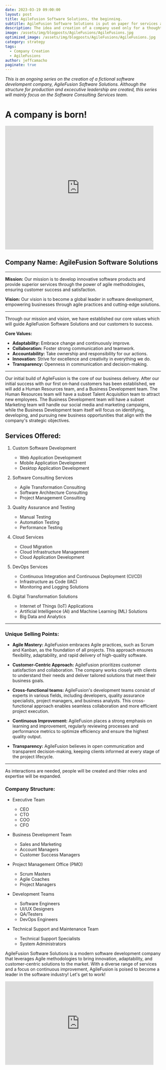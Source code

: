 ```yaml
---
date: 2023-03-19 09:00:00
layout: post
title: AgileFusion Software Solutions, the beginning.
subtitle: AgileFusion Software Solutions is put on paper for services and company breakdown.
description: The idea and creation of a company used only for a thought experiment and discussions.
image: /assets/img/blogposts/AgileFusions/AgileFusions.jpg
optimized_image: /assets/img/blogposts/AgileFusions/AgileFusions.jpg
category: strategy
tags:
  - Company Creation
  - AgileFusions
author: jeffcamacho
paginate: true
---
```


*This is an ongoing series on the creation of a fictional software develompent company, AgileFusion Software Solutions. Although the structure for production and excecutive leadership are created, this series will mainly focus on the Software Consulting Services team.*

# A company is born!

<iframe src="https://giphy.com/embed/ssYTQOB9SkwvgsLhEk" width="480" height="400" frameBorder="0" class="giphy-embed" allowFullScreen></iframe><p><a href="https://giphy.com/gifs/theoffice-the-office-tv-michael-scott-paper-company-ssYTQOB9SkwvgsLhEk"></a></p>

## Company Name: AgileFusion Software Solutions

---

**Mission:** Our mission is to develop innovative software products and provide superior services through the power of agile methodologies, ensuring customer success and satisfaction.

**Vision:** Our vision is to become a global leader in software development, empowering businesses through agile practices and cutting-edge solutions.

---

Through our mission and vision, we have established our core values which will guide AgileFusion Software Solutions and our customers to success.

**Core Values:**

* **Adaptability:** Embrace change and continuously improve.
* **Collaboration:** Foster strong communication and teamwork.
* **Accountability:** Take ownership and responsibility for our actions.
* **Innovation:** Strive for excellence and creativity in everything we do.
* **Transparency:** Openness in communication and decision-making.

---

Our initial build of AgileFusion is the core of our business delivery. After our initial success with our first on-hand customers has been established, we will add a Human Resources team, and a Business Development team. The Human Resources team will have a subset Talent Acquisition team to attract new employees. The Business Development team will have a subset Marketing team will handle our social media and marketing campaigns, while the Business Development team itself will focus on identifying, developing, and pursuing new business opportunities that align with the company's strategic objectives.

## Services Offered:

1. Custom Software Development

    * Web Application Development
    * Mobile Application Development
    * Desktop Application Development

2. Software Consulting Services

    * Agile Transformation Consulting
    * Software Architecture Consulting
    * Project Management Consulting

3. Quality Assurance and Testing

    * Manual Testing
    * Automation Testing
    * Performance Testing

4. Cloud Services

    * Cloud Migration
    * Cloud Infrastructure Management
    * Cloud Application Development

5. DevOps Services

    * Continuous Integration and Continuous Deployment (CI/CD)
    * Infrastructure as Code (IAC)
    * Monitoring and Logging Solutions

6. Digital Transformation Solutions

    * Internet of Things (IoT) Applications
    * Artificial Intelligence (AI) and Machine Learning (ML) Solutions
    * Big Data and Analytics

---

### Unique Selling Points:

  -  **Agile Mastery:** AgileFusion embraces Agile practices, such as Scrum and Kanban, as the foundation of all projects. This approach ensures flexibility, adaptability, and rapid delivery of high-quality software.

  -  **Customer-Centric Approach:** AgileFusion prioritizes customer satisfaction and collaboration. The company works closely with clients to understand their needs and deliver tailored solutions that meet their business goals.

  -  **Cross-functional teams:** AgileFusion's development teams consist of experts in various fields, including developers, quality assurance specialists, project managers, and business analysts. This cross-functional approach enables seamless collaboration and more efficient project execution.

  -  **Continuous Improvement:** AgileFusion places a strong emphasis on learning and improvement, regularly reviewing processes and performance metrics to optimize efficiency and ensure the highest quality output.

  -  **Transparency:** AgileFusion believes in open communication and transparent decision-making, keeping clients informed at every stage of the project lifecycle.
  
---

As interactions are needed, people will be created and thier roles and expertise will be expanded.

### Company Structure:

  - Executive Team

    - CEO
    - CTO
    - COO
    - CFO

  - Business Development Team

    - Sales and Marketing
    - Account Managers
    - Customer Success Managers

  - Project Management Office (PMO)

    - Scrum Masters
    - Agile Coaches
    - Project Managers

  - Development Teams

    - Software Engineers
    - UI/UX Designers
    - QA/Testers
    - DevOps Engineers

  - Technical Support and Maintenance Team

    - Technical Support Specialists
    - System Administrators

AgileFusion Software Solutions is a modern software development company that leverages Agile methodologies to bring innovation, adaptability, and customer-centric solutions to the market. With a diverse range of services and a focus on continuous improvement, AgileFusion is poised to become a leader in the software industry! Let's get to work!

<iframe src="https://giphy.com/embed/SHwmCzJZUptEm4Idmb" width="480" height="270" frameBorder="0" class="giphy-embed" allowFullScreen></iframe><p><a href="https://giphy.com/gifs/bubbleproof-tech-silicon-valley-SHwmCzJZUptEm4Idmb"></a></p>